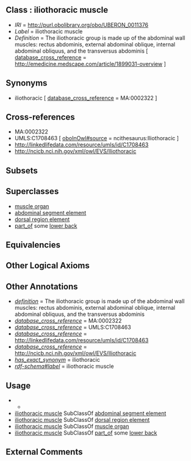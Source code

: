 
## Class : iliothoracic muscle

 * *IRI* = http://purl.obolibrary.org/obo/UBERON_0011376
 * *Label* = iliothoracic muscle
 * *Definition* = The iliothoracic group is made up of the abdominal wall muscles: rectus abdominis, external abdominal oblique, internal abdominal obliquus, and the transversus abdominis [ [database_cross_reference](../../ef/oboInOwl#hasDbXref.md) = http://emedicine.medscape.com/article/1899031-overview ]

## Synonyms

 * iliothoracic [ [database_cross_reference](../../ef/oboInOwl#hasDbXref.md) = MA:0002322 ]

## Cross-references

 * MA:0002322
 * UMLS:C1708463 [ [oboInOwl#source](../../ce/oboInOwl#source.md) = ncithesaurus:Iliothoracic ]
 * http://linkedlifedata.com/resource/umls/id/C1708463
 * http://ncicb.nci.nih.gov/xml/owl/EVS/Iliothoracic

## Subsets


## Superclasses

 * [muscle organ](../../UBERON/30/UBERON_0001630.md)
 * [abdominal segment element](../../UBERON/73/UBERON_0005173.md)
 * [dorsal region element](../../UBERON/74/UBERON_0005174.md)
 * [part_of](../../BFO/50/BFO_0000050.md) some [lower back](../../UBERON/62/UBERON_0005462.md)

## Equivalencies


## Other Logical Axioms


## Other Annotations

 * *[definition](../../IAO/15/IAO_0000115.md)* = The iliothoracic group is made up of the abdominal wall muscles: rectus abdominis, external abdominal oblique, internal abdominal obliquus, and the transversus abdominis
 * *[database_cross_reference](../../ef/oboInOwl#hasDbXref.md)* = MA:0002322
 * *[database_cross_reference](../../ef/oboInOwl#hasDbXref.md)* = UMLS:C1708463
 * *[database_cross_reference](../../ef/oboInOwl#hasDbXref.md)* = http://linkedlifedata.com/resource/umls/id/C1708463
 * *[database_cross_reference](../../ef/oboInOwl#hasDbXref.md)* = http://ncicb.nci.nih.gov/xml/owl/EVS/Iliothoracic
 * *[has_exact_synonym](../../ym/oboInOwl#hasExactSynonym.md)* = iliothoracic
 * *[rdf-schema#label](../../el/rdf-schema#label.md)* = iliothoracic muscle

## Usage

 * -
 * [iliothoracic muscle](../../UBERON/76/UBERON_0011376.md) SubClassOf [abdominal segment element](../../UBERON/73/UBERON_0005173.md)
 * [iliothoracic muscle](../../UBERON/76/UBERON_0011376.md) SubClassOf [dorsal region element](../../UBERON/74/UBERON_0005174.md)
 * [iliothoracic muscle](../../UBERON/76/UBERON_0011376.md) SubClassOf [muscle organ](../../UBERON/30/UBERON_0001630.md)
 * [iliothoracic muscle](../../UBERON/76/UBERON_0011376.md) SubClassOf [part_of](../../BFO/50/BFO_0000050.md) some [lower back](../../UBERON/62/UBERON_0005462.md)

## External Comments

